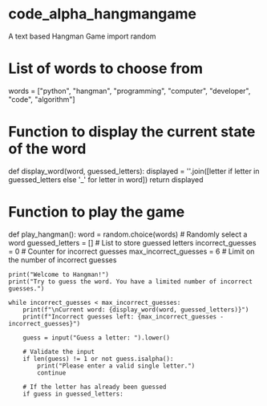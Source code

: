 # code_alpha_hangmangame
A text based Hangman Game
import random

# List of words to choose from
words = ["python", "hangman", "programming", "computer", "developer", "code", "algorithm"]

# Function to display the current state of the word
def display_word(word, guessed_letters):
    displayed = ''.join([letter if letter in guessed_letters else '_' for letter in word])
    return displayed

# Function to play the game
def play_hangman():
    word = random.choice(words)  # Randomly select a word
    guessed_letters = []  # List to store guessed letters
    incorrect_guesses = 0  # Counter for incorrect guesses
    max_incorrect_guesses = 6  # Limit on the number of incorrect guesses

    print("Welcome to Hangman!")
    print("Try to guess the word. You have a limited number of incorrect guesses.")
    
    while incorrect_guesses < max_incorrect_guesses:
        print(f"\nCurrent word: {display_word(word, guessed_letters)}")
        print(f"Incorrect guesses left: {max_incorrect_guesses - incorrect_guesses}")
        
        guess = input("Guess a letter: ").lower()

        # Validate the input
        if len(guess) != 1 or not guess.isalpha():
            print("Please enter a valid single letter.")
            continue

        # If the letter has already been guessed
        if guess in guessed_letters:
  
